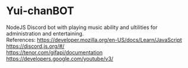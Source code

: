 # Yui-chanBOT
NodeJS Discord bot with playing music ability and ultilities for administration and entertaining.\
References:
https://developer.mozilla.org/en-US/docs/Learn/JavaScript \
https://discord.js.org/#/ \
https://tenor.com/gifapi/documentation \
https://developers.google.com/youtube/v3/ 
